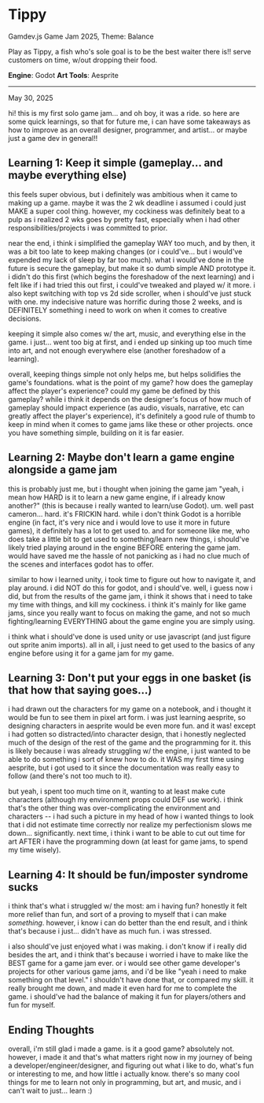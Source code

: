 # Tippy
Gamdev.js Game Jam 2025, Theme: Balance

Play as Tippy, a fish who's sole goal is to be the best waiter there is!! serve customers on time, w/out dropping their food.

**Engine**: Godot
**Art Tools**: Aesprite

---

May 30, 2025

hi! this is my first solo game jam... and oh boy, it was a ride. so here are some quick learnings, so that for future me, i can have some takeaways as how to improve as an overall designer, programmer, and artist... or maybe just a game dev in general!!

## Learning 1: Keep it simple (gameplay... and maybe everything else)
this feels super obvious, but i definitely was ambitious when it came to making up a game. maybe it was the 2 wk deadline i assumed i could just MAKE a super cool thing. however, my cockiness was definitely beat to a pulp as i realized 2 wks goes by pretty fast, especially when i had other responsibilities/projects i was committed to prior.

near the end, i think i simplified the gameplay WAY too much, and by then, it was a bit too late to keep making changes (or i could've... but i would've expended my lack of sleep by far too much). what i would've done in the future is secure the gameplay, but make it so dumb simple AND prototype it. i didn't do this first (which begins the foreshadow of the next learning) and i felt like if i had tried this out first, i could've tweaked and played w/ it more. i also kept switching with top vs 2d side scroller, when i should've just stuck with one. my indecisive nature was horrific during those 2 weeks, and is DEFINITELY something i need to work on when it comes to creative decisions.

keeping it simple also comes w/ the art, music, and everything else in the game. i just... went too big at first, and i ended up sinking up too much time into art, and not enough everywhere else (another foreshadow of a learning).

overall, keeping things simple not only helps me, but helps solidifies the game's foundations. what is the point of my game? how does the gameplay affect the player's experience? could my game be defined by this gameplay? while i think it depends on the designer's focus of how much of gameplay should impact experience (as audio, visuals, narrative, etc can greatly affect the player's experience), it's definitely a good rule of thumb to keep in mind when it comes to game jams like these or other projects. once you have something simple, building on it is far easier.

## Learning 2: Maybe don't learn a game engine alongside a game jam
this is probably just me, but i thought when joining the game jam "yeah, i mean how HARD is it to learn a new game engine, if i already know another?" (this is because i really wanted to learn/use Godot). um. well past cameron... hard. it's FRICKIN hard. while i don't think Godot is a horrible engine (in fact, it's very nice and i would love to use it more in future games), it definitely has a lot to get used to. and for someone like me, who does take a little bit to get used to something/learn new things, i should've likely tried playing around in the engine BEFORE entering the game jam. would have saved me the hassle of not panicking as i had no clue much of the scenes and interfaces godot has to offer.

similar to how i learned unity, i took time to figure out how to navigate it, and play around. i did NOT do this for godot, and i should've. well, i guess now i did, but from the results of the game jam, i think it shows that i need to take my time with things, and kill my cockiness. i think it's mainly for like game jams, since you really want to focus on making the game, and not so much fighting/learning EVERYTHING about the game engine you are simply using.

i think what i should've done is used unity or use javascript (and just figure out sprite anim imports). all in all, i just need to get used to the basics of any engine before using it for a game jam for my game.

## Learning 3: Don't put your eggs in one basket (is that how that saying goes...)
i had drawn out the characters for my game on a notebook, and i thought it would be fun to see them in pixel art form. i was just learning aesprite, so designing characters in aesprite would be even more fun. and it was! except i had gotten so distracted/into character design, that i honestly neglected much of the design of the rest of the game and the programming for it. this is likely because i was already struggling w/ the engine, i just wanted to be able to do something i sort of knew how to do. it WAS my first time using aesprite, but i got used to it since the documentation was really easy to follow (and there's not too much to it). 

but yeah, i spent too much time on it, wanting to at least make cute characters (although my environment props could DEF use work). i think that's the other thing was over-complicating the environment and characters -- i had such a picture in my head of how i wanted things to look that i did not estimate time correctly nor realize my perfectionism slows me down... significantly. next time, i think i want to be able to cut out time for art AFTER i have the programming down (at least for game jams, to spend my time wisely).

## Learning 4: It should be fun/imposter syndrome sucks 
i think that's what i struggled w/ the most: am i having fun? honestly it felt more relief than fun, and sort of a proving to myself that i can make *something*. however, i know i can do better than the end result, and i think that's because i just... didn't have as much fun. i was stressed.

i also should've just enjoyed what i was making. i don't know if i really did besides the art, and i think that's because i worried i have to make like the BEST game for a game jam ever. or i would see other game developer's projects for other various game jams, and i'd be like "yeah i need to make something on that level." i shouldn't have done that, or compared my skill. it really brought me down, and made it even hard for me to complete the game. i should've had the balance of making it fun for players/others and fun for myself.

## Ending Thoughts
overall, i'm still glad i made a game. is it a good game? absolutely not. however, i made it and that's what matters right now in my journey of being a developer/engineer/designer, and figuring out what i like to do, what's fun or interesting to me, and how little i actually know. there's so many cool things for me to learn not only in programming, but art, and music, and i can't wait to just... learn :)

